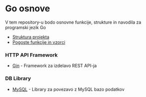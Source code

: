 # Go osnove

V tem repository-u bodo osnovne funkcije, strukture in navodila za programski jezik Go

 - [Struktura projekta](StrukturaProjekta/)
 - [Pogoste funkcije in vzorci](Ostalo/)

 ### HTTP API Framework

 - [Gin] - Framework za izdelavo REST API-ja
 
### DB Library
 - [MySQL] - Library za povezavo z MySQL bazo podatkov


   [GIN]: <https://github.com/gin-gonic/gin>
   [MySQL]: <https://github.com/go-sql-driver/mysql>
